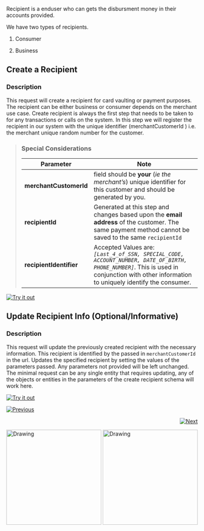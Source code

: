 
Recipient is a enduser who can gets the disbursment money in their accounts provided.

We have two types of recipients.

1. Consumer

2. Business

## Create a Recipient

### Description
This request will create a recipient for card vaulting or payment purposes. The recipient can be either business or consumer depends on the merchant use case. 
Create recipient is always the first step that needs to be taken to for any transactions or calls on the system. In this step we will register the recipient in our system with the unique identifier (merchantCustomerId ) i.e. the merchant unique random number for the customer.


<!-- theme: success -->
>### Special Considerations
>| Parameter               | Note                                                                                                                                                                                   |
>| ----------------------- | -------------------------------------------------------------------------------------------------------------------------------------------------------------------------------------- | 
>| **merchantCustomerId**  | field should be **your** (*ie the merchant’s*) unique identifier for this customer and should be generated by you.                                                                       |
>| **recipientId**         | Generated at this step and changes based upon the **email address** of the customer. The same payment method cannot be saved to the same `recipientId`                                  |
>| **recipientIdentifier** | Accepted Values are: *`[Last_4_of_SSN, SPECIAL_CODE, ACCOUNT_NUMBER, DATE_OF_BIRTH, PHONE_NUMBER]`*. This is used in conjunction with other information to uniquely identify the consumer. |


[![Try it out](../../../../assets/images/button.png)](../api/?type=post&path=/ddp/v1/recipients)


## Update Recipient Info (Optional/Informative)

### Description
This request will update the previously created recipient with the necessary information. This recipient is identified by the passed in `merchantCustomerId` in the url. Updates the specified recipient by setting the values of the parameters passed. Any parameters not provided will be left unchanged.
The minimal request can be any single entity that requires updating, any of the objects or entities in the parameters of the create recipient schema will work here.

[![Try it out](../../../../assets/images/button.png)](../api/?type=patch&path=/ddp/v1/recipients/{id})

[![Previous](../../../../assets/images/previous.png)](?type=patch&path=/ddp/v1/recipients/{id})<div style="text-align: right">  


[![Next](../../../../assets/images/next.png)](?path=docs/interactive-guide/api-flow/vault-payment.md)<div style="text-align: left">


 <tr>
    <td> <img src="Nordic_trails.jpg" alt="Drawing" style="width: 250px;"/> </td>
    <td> <img src="Nordic_trails.jpg" alt="Drawing" style="width: 250px;"/> </td>
    </tr>